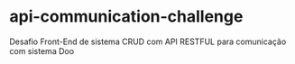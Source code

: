 # api-communication-challenge
Desafio Front-End de sistema CRUD com API RESTFUL para comunicação com sistema Doo

